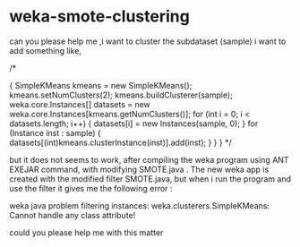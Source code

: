 # weka-smote-clustering
can you please help me ,i want to cluster the subdataset  (sample)
i want to add something like,

/*

 {
 SimpleKMeans kmeans = new SimpleKMeans();
kmeans.setNumClusters(2);
kmeans.buildClusterer(sample);
weka.core.Instances[] datasets = new weka.core.Instances[kmeans.getNumClusters()]; 
for (int i = 0; i < datasets.length; i++) 
{
  datasets[i] = new Instances(sample, 0);
}
for (Instance inst : sample)
 {
  datasets[(int)kmeans.clusterInstance(inst)].add(inst);
}
   }
  }
*/

but it does not seems to work,   after compiling the weka program using ANT EXEJAR command, with modifying SMOTE.java . The new weka app is created with the modified filter SMOTE.java,  but when i run the program and use the filter it gives me the following error :

 weka java problem filtering instances: weka.clusterers.SimpleKMeans: Cannot handle any class attribute! 

could you please help me with this matter
